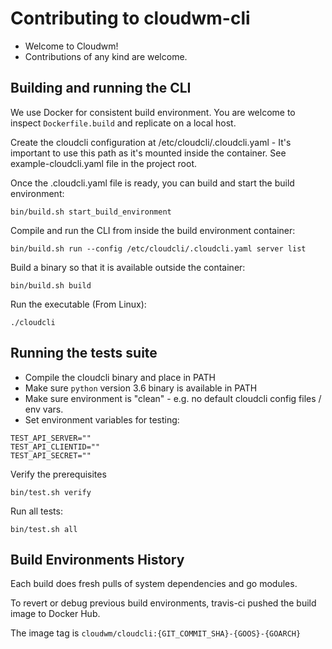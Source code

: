 # Contributing to cloudwm-cli

* Welcome to Cloudwm!
* Contributions of any kind are welcome.


## Building and running the CLI

We use Docker for consistent build environment. You are welcome to inspect `Dockerfile.build` and replicate on a local host.

Create the cloudcli configuration at /etc/cloudcli/.cloudcli.yaml - 
It's important to use this path as it's mounted inside the container.
See example-cloudcli.yaml file in the project root. 

Once the .cloudcli.yaml file is ready, you can build and start the build environment:

```
bin/build.sh start_build_environment
```

Compile and run the CLI from inside the build environment container:

```
bin/build.sh run --config /etc/cloudcli/.cloudcli.yaml server list
```

Build a binary so that it is available outside the container:

```
bin/build.sh build
```

Run the executable (From Linux):

```
./cloudcli
```


## Running the tests suite

* Compile the cloudcli binary and place in PATH
* Make sure `python` version 3.6 binary is available in PATH
* Make sure environment is "clean" - e.g. no default cloudcli config files / env vars.
* Set environment variables for testing:

```
TEST_API_SERVER=""
TEST_API_CLIENTID=""
TEST_API_SECRET=""
```

Verify the prerequisites

```
bin/test.sh verify
```

Run all tests:

```
bin/test.sh all
```

## Build Environments History

Each build does fresh pulls of system dependencies and go modules.

To revert or debug previous build environments, travis-ci pushed the build image to Docker Hub.

The image tag is `cloudwm/cloudcli:{GIT_COMMIT_SHA}-{GOOS}-{GOARCH}` 
